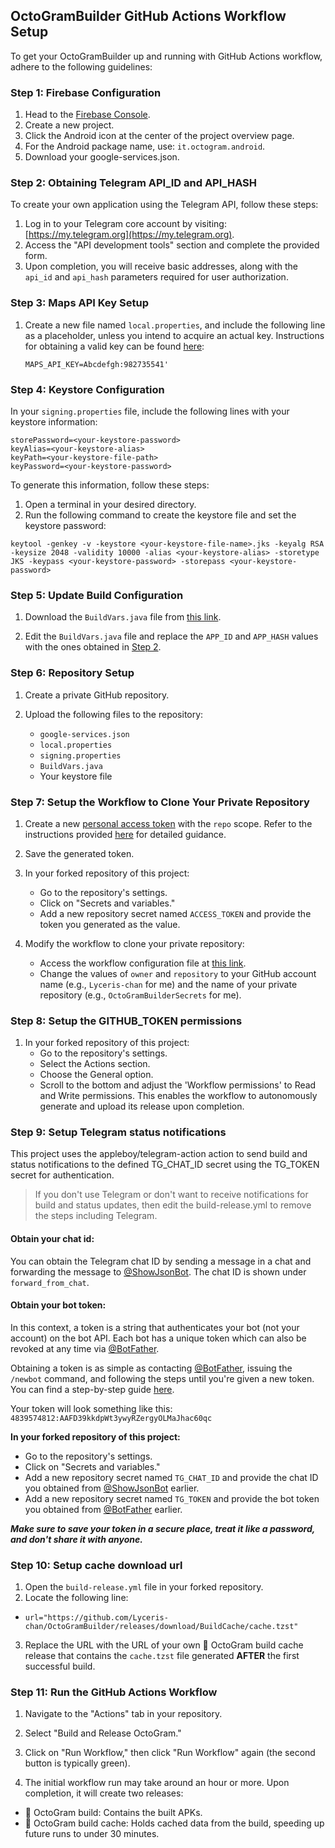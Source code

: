 ## OctoGramBuilder GitHub Actions Workflow Setup

To get your OctoGramBuilder up and running with GitHub Actions workflow, adhere to the following guidelines:

### **Step 1: Firebase Configuration**

1. Head to the [Firebase Console](https://console.firebase.google.com/).
2. Create a new project.
3. Click the Android icon at the center of the project overview page.
4. For the Android package name, use: `it.octogram.android`.
5. Download your google-services.json.

### **Step 2: Obtaining Telegram API_ID and API_HASH**

To create your own application using the Telegram API, follow these steps:

1. Log in to your Telegram core account by visiting: [https://my.telegram.org](https://my.telegram.org).
2. Access the "API development tools" section and complete the provided form.
3. Upon completion, you will receive basic addresses, along with the `api_id` and `api_hash` parameters required for user authorization.

### **Step 3: Maps API Key Setup**

1. Create a new file named `local.properties`, and include the following line as a placeholder, unless you intend to acquire an actual key. Instructions for obtaining a valid key can be found [here](https://developers.google.com/maps/documentation/javascript/get-api-key):

    ```
    MAPS_API_KEY=Abcdefgh:982735541'
    ```

### **Step 4: Keystore Configuration**

In your `signing.properties` file, include the following lines with your keystore information:

```
storePassword=<your-keystore-password>
keyAlias=<your-keystore-alias>
keyPath=<your-keystore-file-path>
keyPassword=<your-keystore-password>
```

To generate this information, follow these steps:

1. Open a terminal in your desired directory.
2. Run the following command to create the keystore file and set the keystore password:

```
keytool -genkey -v -keystore <your-keystore-file-name>.jks -keyalg RSA -keysize 2048 -validity 10000 -alias <your-keystore-alias> -storetype JKS -keypass <your-keystore-password> -storepass <your-keystore-password>
```

### **Step 5: Update Build Configuration**

1. Download the `BuildVars.java` file from [this link](https://github.com/OctoGramApp/OctoGram/blob/revamp/TMessagesProj/src/main/java/org/telegram/messenger/BuildVars.java).

2. Edit the `BuildVars.java` file and replace the `APP_ID` and `APP_HASH` values with the ones obtained in [Step 2](https://github.com/Lyceris-chan/OctoGramBuilder#step-2-obtaining-telegram-api_id-and-api_hash).

### **Step 6: Repository Setup**

1. Create a private GitHub repository.

2. Upload the following files to the repository:
   - `google-services.json`
   - `local.properties`
   - `signing.properties`
   - `BuildVars.java`
   - Your keystore file

### **Step 7: Setup the Workflow to Clone Your Private Repository**

1. Create a new [personal access token](https://github.com/settings/tokens/new) with the `repo` scope. Refer to the instructions provided [here](https://github.com/GuillaumeFalourd/clone-github-repo-action#for-a-private-repository) for detailed guidance.

2. Save the generated token.

3. In your forked repository of this project:
   - Go to the repository's settings.
   - Click on "Secrets and variables."
   - Add a new repository secret named `ACCESS_TOKEN` and provide the token you generated as the value.

4. Modify the workflow to clone your private repository:
   - Access the workflow configuration file at [this link](https://github.com/Lyceris-chan/OctoGramBuilder/blob/main/.github/workflows/build-release.yml#L38C1-L39C47).
   - Change the values of `owner` and `repository` to your GitHub account name (e.g., `Lyceris-chan` for me) and the name of your private repository (e.g., `OctoGramBuilderSecrets` for me).
  
### **Step 8: Setup the GITHUB_TOKEN permissions**
1. In your forked repository of this project:
   - Go to the repository's settings.
   - Select the Actions section.
   - Choose the General option.
   - Scroll to the bottom and adjust the 'Workflow permissions' to Read and Write permissions. This enables the workflow to autonomously generate and upload its release upon completion.

### **Step 9: Setup Telegram status notifications**

This project uses the appleboy/telegram-action action to send build and status notifications to the defined TG_CHAT_ID secret using the TG_TOKEN secret for authentication.

> If you don't use Telegram or don't want to receive notifications for build and status updates, then edit the build-release.yml to remove the steps including Telegram.

#### **Obtain your chat id:**
You can obtain the Telegram chat ID by sending a message in a chat and forwarding the message to [@ShowJsonBot](https://t.me/ShowJsonBot). The chat ID is shown under `forward_from_chat`.

#### **Obtain your bot token:**
In this context, a token is a string that authenticates your bot (not your account) on the bot API. Each bot has a unique token which can also be revoked at any time via [@BotFather](https://t.me/botfather).

Obtaining a token is as simple as contacting [@BotFather](https://t.me/botfather), issuing the `/newbot` command, and following the steps until you're given a new token. You can find a step-by-step guide [here](https://core.telegram.org/bots/features#creating-a-new-bot).

Your token will look something like this:
`4839574812:AAFD39kkdpWt3ywyRZergyOLMaJhac60qc`

**In your forked repository of this project:**
   - Go to the repository's settings.
   - Click on "Secrets and variables."
   - Add a new repository secret named `TG_CHAT_ID` and provide the chat ID you obtained from [@ShowJsonBot](https://t.me/ShowJsonBot) earlier.
   - Add a new repository secret named `TG_TOKEN` and provide the bot token you obtained from [@BotFather](https://t.me/botfather) earlier.

***Make sure to save your token in a secure place, treat it like a password, and don't share it with anyone.***

### **Step 10: Setup cache download url**
1. Open the `build-release.yml` file in your forked repository.
2. Locate the following line:
- `url="https://github.com/Lyceris-chan/OctoGramBuilder/releases/download/BuildCache/cache.tzst"`
3. Replace the URL with the URL of your own 💾 OctoGram build cache release that contains the `cache.tzst` file generated **AFTER** the first successful build.

### **Step 11: Run the GitHub Actions Workflow**

1. Navigate to the "Actions" tab in your repository.

2. Select "Build and Release OctoGram."

3. Click on "Run Workflow," then click "Run Workflow" again (the second button is typically green).

4. The initial workflow run may take around an hour or more. Upon completion, it will create two releases:
- 🐙 OctoGram build: Contains the built APKs.
- 💾 OctoGram build cache: Holds cached data from the build, speeding up future runs to under 30 minutes.
